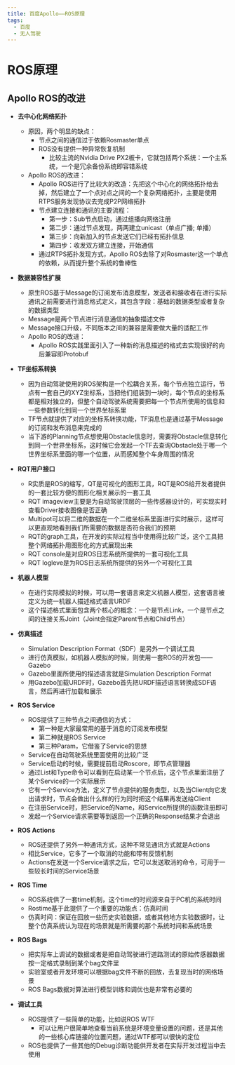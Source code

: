 ```yaml
---
title: 百度Apollo——ROS原理
tags:
  - 百度
  - 无人驾驶
---
```


# ROS原理

## Apollo ROS的改进

- **去中心化网络拓扑**
  - 原因，两个明显的缺点：
    - 节点之间的通信过于依赖Rosmaster单点
    - ROS没有提供一种异常恢复机制
      - 比较主流的Nvidia Drive PX2板卡，它就包括两个系统：一个主系统，一个是冗余备份系统即容错系统
  - Apollo ROS的改进：
    - Apollo ROS进行了比较大的改造：先把这个中心化的网络拓扑给去掉，然后建立了一个点对点之间的一个复杂网络拓扑，主要是使用RTPS服务发现协议去完成P2P网络拓扑
    - 节点建立连接和通讯的主要流程：
      - 第一步：Sub节点启动，通过组播向网络注册
      - 第二步：通过节点发现，两两建立unicast（单点广播; 单播）
      - 第三步：向新加入的节点发送它们已经有拓扑信息
      - 第四步：收发双方建立连接，开始通信
    - 通过RTPS拓扑发现方式，Apollo ROS去除了对Rosmaster这一个单点的依赖，从而提升整个系统的鲁棒性
- **数据兼容性扩展**
  - 原生ROS基于Message的订阅发布消息模型，发送者和接收者在进行实际通讯之前需要进行消息格式定义，其包含字段：基础的数据类型或者复杂的数据类型
  - Message是两个节点进行消息通信的抽象描述文件
  - Message接口升级，不同版本之间的兼容是需要做大量的适配工作
  - Apollo ROS的改进：
    - Apollo ROS实践里面引入了一种新的消息描述的格式去实现很好的向后兼容即Protobuf



- **TF坐标系转换**
  - 因为自动驾驶使用的ROS架构是一个松耦合关系，每个节点独立运行，节点有一套自己的XYZ坐标系，当把他们组装到一块时，每个节点的坐标系都是相对独立的，但整个自动驾驶系统需要把每一个节点所使用的信息和一些参数转化到同一个世界坐标系里
  - TF节点就提供了对应的坐标系转换功能，TF消息也是通过基于Message的订阅和发布消息来完成的
  - 当下游的Planning节点想使用Obstacle信息时，需要将Obstacle信息转化到同一个世界坐标系，这时候它会发起一个TF去查询Obstacle处于哪一个世界坐标系里面的哪一个位置，从而感知整个车身周围的情况
- **RQT用户接口**
  - R实质是ROS的缩写，QT是可视化的图形工具，RQT是ROS给开发者提供的一套比较方便的图形化相关展示的一套工具
  - RQT imageview主要是为自动驾驶顶层的一些传感器设计的，可实现实时查看Driver接收图像是否正确
  - Multipot可以将二维的数据在一个二维坐标系里面进行实时展示，这样可以更直观地看到我们所需要的数据是否符合我们的预期
  - RQT的graph工具，在开发的实际过程当中使用得比较广泛，这个工具把整个网络拓扑用图形化的方式展现出来
  - RQT console是对应ROS日志系统所提供的一套可视化工具
  - RQT logleve是为ROS日志系统所提供的另外一个可视化工具
- **机器人模型**
  - 在进行实际模拟的时候，可以用一套语言来定义机器人模型，这套语言被定义为统一机器人描述格式语言URDF
  - 这个描述格式里面包含两个核心的概念：一个是节点Link，一个是节点之间的连接关系Joint（Joint会指定Parent节点和Child节点）
- **仿真描述**
  - Simulation Description Format（SDF）是另外一个调试工具
  - 进行仿真模拟，如机器人模拟的时候，则使用一套ROS的开发包——Gazebo
  - Gazebo里面所使用的描述语言就是Simulation Description Format
  - 用Gazebo加载URDF时，Gazebo首先把URDF描述语言转换成SDF语言，然后再进行加载和展示



- **ROS Service**
  - ROS提供了三种节点之间通信的方式：
    - 第一种是大家最常用的基于消息的订阅发布模型
    - 第二种就是ROS Service
    - 第三种Param，它借鉴了Service的思想
  - Service在自动驾驶系统里面使用的比较广泛
  - Service启动的时候，需要提前启动Roscore，即节点管理器
  - 通过List和Type命令可以看到在启动某一个节点后，这个节点里面注册了某个Service的一个实际展示
  - 它有一个Service方法，定义了节点提供的服务类型，以及当Client向它发出请求时，节点会做出什么样的行为同时把这个结果再发送给Client
  - 在注册Service时，把Service的Name，和Service所提供的函数注册即可
  - 发起一个Service请求需要等到返回一个正确的Response结果才会退出
- **ROS Actions**
  - ROS还提供了另外一种通讯方式，这种不常见通讯方式就是Actions
  - 相比Service，它多了一个取消的功能和带有反馈机制
  - Actions在发送一个Service请求之后，它可以发送取消的命令，可用于一些较长时间的Service场景
- **ROS Time**
  - ROS系统供了一套time机制，这个time的时间源来自于PC机的系统时间
  - Rostime基于此提供了一个重要的功能点：仿真时间
  - 仿真时间：保证在回放一些历史实验数据，或者其他地方实验数据时，让整个仿真系统认为现在的场景就是所需要的那个系统时间和系统场景
- **ROS Bags**
  - 把实际车上调试的数据或者是把自动驾驶进行道路测试的原始传感器数据按一定格式录制到某个bag文件里
  - 实验室或者开发环境可以根据bag文件不断的回放，去复现当时的网络场景
  - ROS Bags数据对算法进行模型训练和调优也是非常有必要的
- **调试工具**
  - ROS提供了一些简单的功能，比如说ROS WTF
    - 可以让用户很简单地查看当前系统是环境变量设置的问题，还是其他的一些核心库链接的位置问题，通过WTF都可以很快的定位
  - ROS也提供了一些其他的Debug诊断功能供开发者在实际开发过程当中去使用